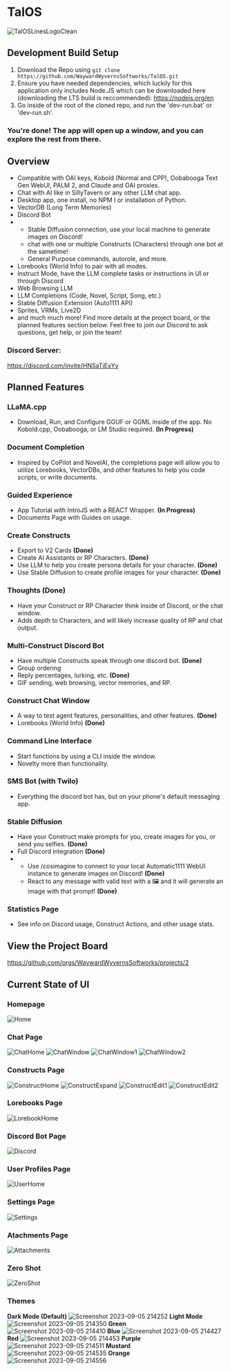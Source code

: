 # TalOS
![TalOSLinesLogoClean](https://github.com/WaywardWyvernsSoftworks/TalOS/assets/26259870/d43eb0d1-dcdd-4b4c-abf9-3ecda3b2d996)
## Development Build Setup
1. Download the Repo using ```git clone https://github.com/WaywardWyvernsSoftworks/TalOS.git```
2. Ensure you have needed dependencies, which luckily for this application only includes Node.JS which can be downloaded here (downloading the LTS build is reccommended): https://nodejs.org/en
3. Go inside of the root of the cloned repo, and run the 'dev-run.bat' or 'dev-run.sh'.
### You're done! The app will open up a window, and you can explore the rest from there.
## Overview
- Compatible with OAI keys, Kobold (Normal and CPP), Oobabooga Text Gen WebUI, PALM 2, and Claude and OAI proxies.
- Chat with AI like in SillyTavern or any other LLM chat app.
- Desktop app, one install, no NPM I or installation of Python.
- VectorDB (Long Term Memories)
- Discord Bot
- - Stable Diffusion connection, use your local machine to generate images on Discord!
  - chat with one or multiple Constructs (Characters) through one bot at the sametime!
  - General Purpose commands, autorole, and more.
- Lorebooks (World Info) to pair with all modes.
- Instruct Mode, have the LLM complete tasks or instructions in UI or through Discord
- Web Browsing LLM
- LLM Completions (Code, Novel, Script, Song, etc.)
- Stable Diffusion Extension (Auto1111 API)
- Sprites, VRMs, Live2D
- and much much more! Find more details at the project board, or the planned features section below. Feel free to join our Discord to ask questions, get help, or join the team!
### Discord Server:
https://discord.com/invite/HNSaTjExYy
## Planned Features
### LLaMA.cpp
- Download, Run, and Configure GGUF or GGML inside of the app. No Kobold.cpp, Oobabooga, or LM Studio required. **(In Progress)**
### Document Completion
- Inspired by CoPilot and NovelAI, the completions page will allow you to utilize Lorebooks, VectorDBs, and other features to help you code scripts, or write documents.
### Guided Experience
- App Tutorial with IntroJS with a REACT Wrapper. **(In Progress)**
- Documents Page with Guides on usage.
### Create Constructs
- Export to V2 Cards **(Done)**
- Create AI Assistants or RP Characters. **(Done)**
- Use LLM to help you create persona details for your character. **(Done)**
- Use Stable Diffusion to create profile images for your character. **(Done)**
### Thoughts **(Done)**
- Have your Construct or RP Character think inside of Discord, or the chat window.
- Adds depth to Characters, and will likely increase quality of RP and chat output.
### Multi-Construct Discord Bot
- Have multiple Constructs speak through one discord bot. **(Done)**
- Group ordering
- Reply percentages, lurking, etc. **(Done)**
- GIF sending, web browsing, vector memories, and RP.
### Construct Chat Window
- A way to test agent features, personalities, and other features. **(Done)**
- Lorebooks (World Info) **(Done)**
### Command Line Interface
- Start functions by using a CLI inside the window.
- Novelty more than functionality.
### SMS Bot (with Twilo)
- Everything the discord bot has, but on your phone's default messaging app.
### Stable Diffusion
- Have your Construct make prompts for you, create images for you, or send you selfies. **(Done)**
- Full Discord integration **(Done)**
- - Use /cosimagine to connect to your local Automatic1111 WebUI instance to generate images on Discord! **(Done)**
  - React to any message with valid text with a 🖼️ and it will generate an image with that prompt! **(Done)**
### Statistics Page
- See info on Discord usage, Construct Actions, and other usage stats.
## View the Project Board
https://github.com/orgs/WaywardWyvernsSoftworks/projects/2
## Current State of UI
### Homepage
![Home](https://github.com/WaywardWyvernsSoftworks/TalOS/assets/26259870/08677b3d-501a-46e5-9fd2-687d5173fa39)
### Chat Page
![ChatHome](https://github.com/WaywardWyvernsSoftworks/TalOS/assets/26259870/9623abf8-0f9c-4c3f-89a1-b9999a5be716)
![ChatWindow](https://github.com/WaywardWyvernsSoftworks/TalOS/assets/26259870/d7fed060-2895-4001-b356-78a6704b09a4)
![ChatWindow1](https://github.com/WaywardWyvernsSoftworks/TalOS/assets/26259870/d8c7184f-c0be-407d-b49e-b3d3d002af72)
![ChatWindow2](https://github.com/WaywardWyvernsSoftworks/TalOS/assets/26259870/b8741460-d373-4a3e-b308-7bef1ed0bd25)

### Constructs Page
![ConstructHome](https://github.com/WaywardWyvernsSoftworks/TalOS/assets/26259870/8bfa1a65-0d61-46bf-b24f-98be21b03dbb)
![ConstructExpand](https://github.com/WaywardWyvernsSoftworks/TalOS/assets/26259870/446c8c57-ddbf-4ef0-8766-b69282f2d8ca)
![ConstructEdit1](https://github.com/WaywardWyvernsSoftworks/TalOS/assets/26259870/a5d6c55f-07d4-42e2-820f-8d2cc2558050)
![ConstructEdit2](https://github.com/WaywardWyvernsSoftworks/TalOS/assets/26259870/ca9dba52-f5ce-4e45-ae09-95963dfe4cab)
### Lorebooks Page
![LorebookHome](https://github.com/WaywardWyvernsSoftworks/TalOS/assets/26259870/3396d216-2d43-4d2d-a250-07333674afbb)
### Discord Bot Page
![Discord](https://github.com/WaywardWyvernsSoftworks/TalOS/assets/26259870/26ccc4db-ddc1-40b1-9d65-fc98ecaf7b5e)
### User Profiles Page
![UserHome](https://github.com/WaywardWyvernsSoftworks/TalOS/assets/26259870/1b9458fd-de85-4ea9-9459-24785eda5105)
### Settings Page
![Settings](https://github.com/WaywardWyvernsSoftworks/TalOS/assets/26259870/af87e37d-fb9d-4dbf-bdb5-a241572bb255)
### Atachments Page
![Attachments](https://github.com/WaywardWyvernsSoftworks/TalOS/assets/26259870/0788cb50-cfc5-4a75-a1d6-788d57c198a8)
### Zero Shot
![ZeroShot](https://github.com/WaywardWyvernsSoftworks/TalOS/assets/26259870/38d2599c-7e55-42ec-a490-d9bde82e1638)
### Themes
**Dark Mode (Default)**
![Screenshot 2023-09-05 214252](https://github.com/WaywardWyvernsSoftworks/TalOS/assets/26259870/9e6c2b91-133c-46b3-9d9f-9c1788199c6e)
**Light Mode**
![Screenshot 2023-09-05 214350](https://github.com/WaywardWyvernsSoftworks/TalOS/assets/26259870/e6e30b34-bf44-44ad-893d-41c2e777bfb3)
**Green**
![Screenshot 2023-09-05 214410](https://github.com/WaywardWyvernsSoftworks/TalOS/assets/26259870/61182e3c-0a61-4d32-b3c5-0ef081ccab27)
**Blue**
![Screenshot 2023-09-05 214427](https://github.com/WaywardWyvernsSoftworks/TalOS/assets/26259870/56f9e563-774f-4afd-903f-be65c7a4465f)
**Red**
![Screenshot 2023-09-05 214453](https://github.com/WaywardWyvernsSoftworks/TalOS/assets/26259870/aa2ec91f-7ae6-4833-99eb-528b3d492f89)
**Purple**
![Screenshot 2023-09-05 214511](https://github.com/WaywardWyvernsSoftworks/TalOS/assets/26259870/39e5c357-f5f4-419b-ae26-ee0096747c08)
**Mustard**
![Screenshot 2023-09-05 214535](https://github.com/WaywardWyvernsSoftworks/TalOS/assets/26259870/06e61cdf-75b8-426e-bc69-bafc12f5ce50)
**Orange**
![Screenshot 2023-09-05 214556](https://github.com/WaywardWyvernsSoftworks/TalOS/assets/26259870/72392e09-4171-46d9-8084-f4b377519586)
